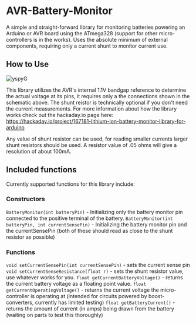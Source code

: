 # AVR-Battery-Monitor
A simple and straight-forward library for monitoring batteries powering an Arduino or AVR board using the ATmega328 (support for other micro-controllers is in the works). Uses the absolute minimum of external components, requiring only a current shunt to monitor current use. 

## How to Use


![yspyG](https://github.com/yspyG/AVR-Battery-Monitor/blob/master/etc/schematic.png?raw=true "yspyG")

This library utilizes the AVR's internal 1.1V bandgap reference to determine the actual voltage at its pins, it requires only a the connections shown in the schematic above. The shunt reistor is technically optional if you don't need the current measurements. For more information about how the library works check out the hackaday.io page here: https://hackaday.io/project/167181-lithium-ion-battery-monitor-library-for-arduino

Any value of shunt resistor can be used, for reading smaller currents larger shunt resistors should be used. A resistor value of .05 ohms will give a resolution of about 100mA. 
## Included functions

Currently supported functions for this library include: 

### Constructors 

`BatteryMonitor(int batteryPin)` - Initializing only the battery monitor pin connected to the positive terminal of the battery. 
`BatteryMonitor(int batteryPin, int currentSensePin)` - Initializing the battery monitor pin and the currentSensePin (both of these should read as close to the shunt resistor as possible)

### Functions

`void setCurrentSensePin(int currentSensePin)` - sets the current sense pin
`void setCurrentSenseResistance(float r)` - sets the shunt resistor value, use whatever works for you. 
`float getCurrentBatteryVoltage()` - returns the current battery voltage as a floating point value.
`float getCurrentOperatingVoltage()` - returns the current voltage the micro-controller is operating at (intended for circuits powered by boost-converters, currently has limited testing)
`float getBatteryCurrent()` - returns the amount of current (in amps) being drawn from the battery (waiting on parts to test this thoroughly) 